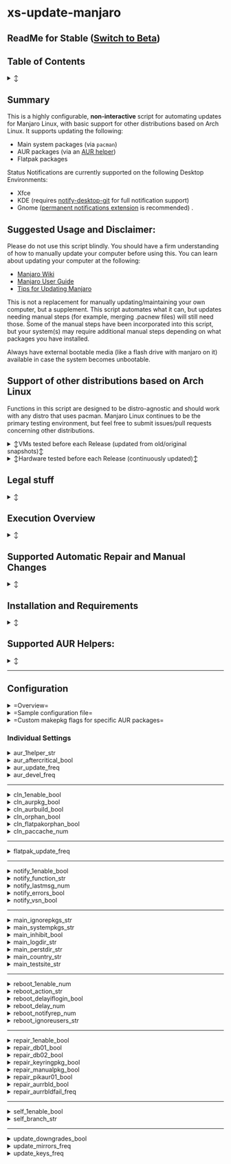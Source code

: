# xs-update-manjaro

 ## ReadMe for Stable ([Switch to Beta](https://github.com/lectrode/xs-update-manjaro))

## Table of Contents
<details>
 <summary>↕</summary>

* [Summary](#summary "")
* [Suggested usage / Disclaimer](#suggested-usage-and-disclaimer "")
* [Execution Overview](#execution-overview "")
* [Supported Automatic Repair / Manual Changes](#supported-automatic-repair-and-manual-changes "")
* [Installation/Requirements](#installation-and-requirements "")
* [Supported AUR Helpers](#supported-aur-helpers "")
* [Configuration](#configuration "")
  * [=Sample Configuration=](#sample-config "")
  * [=Custom `makepkg` flags=](#custom-flags "")
  * [aur_1helper_str](#aur_1helper_str "")
  * [aur_aftercritical_bool](#aur_aftercritical_bool "")
  * [aur_update_freq](#aur_update_freq "")
  * [aur_devel_freq](#aur_devel_freq "")
  * [cln_1enable_bool](#cln_1enable_bool "")
  * [cln_aurpkg_bool](#cln_aurpkg_bool "")
  * [cln_aurbuild_bool](#cln_aurbuild_bool "")
  * [cln_orphan_bool](#cln_orphan_bool "")
  * [cln_flatpakorphan_bool](#cln_flatpakorphan_bool "")
  * [cln_paccache_num](#cln_paccache_num "")
  * [flatpak_update_freq](#flatpak_update_freq "")
  * [notify_1enable_bool](#notify_1enable_bool "")
  * [notify_function_str](#notify_function_str "")
  * [notify_lastmsg_num](#notify_lastmsg_num "")
  * [notify_errors_bool](#notify_errors_bool "")
  * [notify_vsn_bool](#notify_vsn_bool "")
  * [main_ignorepkgs_str](#main_ignorepkgs_str "")
  * [main_systempkgs_str](#main_systempkgs_str "")
  * [main_inhibit_bool](#main_inhibit_bool "")
  * [main_logdir_str](#main_logdir_str "")
  * [main_perstdir_str](#main_perstdir_str "")
  * [main_country_str](#main_country_str "")
  * [main_testsite_str](#main_testsite_str "")
  * [reboot_1enable_num](#reboot_1enable_num "")
  * [reboot_action_str](#reboot_action_str "")
  * [reboot_delayiflogin_bool](#reboot_delayiflogin_bool "")
  * [reboot_delay_num](#reboot_delay_num "")
  * [reboot_notifyrep_num](#reboot_notifyrep_num "")
  * [reboot_ignoreusers_str](#reboot_ignoreusers_str "")
  * [repair_1enable_bool](#repair_1enable_bool "")
  * [repair_db01_bool](#repair_db01_bool "")
  * [repair_db02_bool](#repair_db02_bool "")
  * [repair_keyringpkg_bool](#repair_keyringpkg_bool "")
  * [repair_manualpkg_bool](#repair_manualpkg_bool "")
  * [repair_pikaur01_bool](#repair_pikaur01_bool "")
  * [repair_aurrbld_bool](#repair_aurrbld_bool "")
  * [repair_aurrbldfail_freq](#repair_aurrbldfail_freq "")
  * [self_1enable_bool](#self_1enable_bool "")
  * [self_branch_str](#self_branch_str "")
  * [update_downgrades_bool](#update_downgrades_bool "")
  * [update_mirrors_freq](#update_mirrors_freq "")
  * [update_keys_freq](#update_keys_freq "")
</details>

## Summary

This is a highly configurable, **non-interactive** script for automating updates for Manjaro Linux, with basic support for other distributions based on Arch Linux. It supports updating the following:
* Main system packages (via `pacman`)
* AUR packages (via an [AUR helper](#supported-aur-helpers ""))
* Flatpak packages

Status Notifications are currently supported on the following Desktop Environments:
* Xfce
* KDE (requires [notify-desktop-git](https://aur.archlinux.org/packages/notify-desktop-git) for full notification support)
* Gnome ([permanent notifications extension](https://extensions.gnome.org/extension/41/permanent-notifications/ "") is recommended)
.

## Suggested Usage and Disclaimer:
Please do not use this script blindly. You should have a firm understanding of how to manually update your computer before using this. 
You can learn about updating your computer at the following:
* [Manjaro Wiki](https://wiki.manjaro.org/index.php?title=Main_Page#Software_Management_.2F_Applications)
* [Manjaro User Guide](https://manjaro.org/support/userguide/)
* [Tips for Updating Manjaro](https://forum.manjaro.org/t/root-tip-update-manjaro-the-smart-way/30979)

This is not a replacement for manually updating/maintaining your own computer, but a supplement. This script automates what it can, but updates needing manual steps (for example, merging .pacnew files) will still need those.
Some of the manual steps have been incorporated into this script, but your system(s) may require additional manual steps depending on what packages you have installed.

Always have external bootable media (like a flash drive with manjaro on it) available in case the system becomes unbootable.

## Support of other distributions based on Arch Linux

Functions in this script are designed to be distro-agnostic and should work with any distro that uses pacman. Manjaro Linux continues to be the primary testing environment, but feel free to submit issues/pull requests concerning other distributions.

<details>
<summary>↕VMs tested before each Release (updated from old/original snapshots)↕</summary>

<table>
  <tr><td>Distro</td><td>Desktop</td><td>Arch</td><td>Snapshot Date/Version</td></tr>
  <tr><td><a href="https://manjaro.org/">Manjaro Linux</a></td><td><a href="https://manjaro.org/downloads/official/xfce">Xfce</a></td><td>x86_64</td><td><code>17.1.7</code> <code>18.0</code> <code>18.1.0</code> <code>2021/06/08</code></tr></tr>
  <tr><td><a href="https://manjaro.org/">Manjaro Linux</a></td><td><a href="https://manjaro.org/downloads/official/kde">KDE</a></td><td>x86_64</td><td><code>20.0-rc3</code> <code>2020/10/11</code></tr></tr>
  <tr><td><a href="https://manjaro.org/">Manjaro Linux</a></td><td><a href="https://manjaro.org/downloads/official/gnome">Gnome</a></td><td>x86_64</td><td><code>2021/03/21</code></tr></tr>
  <tr><td><a href="https://archlinux.org">Arch Linux</a></td><td>Xfce</td><td>x86_64</td><td><code>2022/02/04</code></tr></tr>
  <tr><td><a href="https://endeavouros.com">EndeavourOS</a></td><td>Xfce</td><td>x86_64</td><td><code>2021/08/30</code></tr></tr>
  <tr><td><a href="https://garudalinux.org">Garuda Linux</a></td><td>Xfce</td><td>x86_64</td><td><code>2021/08/09</code></tr></tr>
</table>
</details>

<details>
<summary>↕Hardware tested before each Release (continuously updated)↕</summary>

<table>
  <tr><td>Hardware</td><td>Distro</td><td>Desktop</td><td>Arch</td><td>Fresh install version/date</td></tr>
  <tr><td>AMD Ryzen 3500u (thinkpad laptop)</td><td><a href="https://manjaro.org/">Manjaro Linux</a></td><td><a href="https://manjaro.org/downloads/official/xfce">Xfce</a></td><td>x86_64</td><td><code>2021/11/26</code></tr></tr>
  <tr><td>Intel core i7-3770 + Nvidia gtx 970 (dell tower)</td><td><a href="https://manjaro.org/">Manjaro Linux</a></td><td><a href="https://manjaro.org/downloads/official/xfce">Xfce</a></td><td>x86_64</td><td><code>2018/10/28</code></tr></tr>
  <tr><td>Pinephone <a href="https://wiki.pine64.org/wiki/PinePhone_v1.2b">v1.2b</a></td><td><a href="https://manjaro.org/">Manjaro Linux</a></td><td><a href="https://manjaro.org/downloads/arm/pinephone/arm8-pinephone-phosh">Phosh</a></td><td>arm</td><td><code>beta 23</code></tr></tr>
</table>
</details>


## Legal stuff
<details>
<summary>↕</summary>

This is licensed under [Apache 2.0](https://opensource.org/licenses/Apache-2.0)
* TL/DR (as I understand it): You can modify, redistribute, or include in sold products as long as you include the license. You lose this right if you start throwing around litigation. No warranty or guarantee is included or implied. **Use at your own risk**.
<details>
<summary>= Expand for License details =</summary>

   Copyright 2016-2023 Steven Hoff (aka "lectrode")

   Licensed under the Apache License, Version 2.0 (the "License");
   you may not use this file except in compliance with the License.
   You may obtain a copy of the License at

     http://www.apache.org/licenses/LICENSE-2.0

   Unless required by applicable law or agreed to in writing, software
   distributed under the License is distributed on an "AS IS" BASIS,
   WITHOUT WARRANTIES OR CONDITIONS OF ANY KIND, either express or implied.
   See the License for the specific language governing permissions and
   limitations under the License.

</details>

</details>

## Execution Overview
<details>
<summary>↕</summary>

Overview of what the script does from start to finish. Some steps may be slightly out of order for readability.

### Initialization
<details>
 <summary>↕</summary>

* Define main functions
* Load Config
* Determine notification function (*config: [enable](#notify_1enable_bool ""), [manual selection](#notify_function_str "")*)
* Initialize logging (*config: [location](#main_logdir_str "")*)
* Load Persistent data (*config: [location](#main_perstdir_str "")*)
* Export Config and Persistent data files
* Perform checks:
  * Ensure only 1 instance is running
  * Wait up to 5 minutes for network connection
  * Check for script updates (*config: [enable](#self_1enable_bool ""), [branch](#self_branch_str "")*)
  * Wait up to 5 minutes for any already running instances of pacman/pikaur/apacman
  * Check for and remove db.lck
* Start background notification process
* Package cache cleanup (see [Cleanup Tasks](#cleanup-tasks "") for details)
</details>

### Update Official Repos
<details>
 <summary>↕</summary>

* Update mirrorlist (*config: [frequency](#update_mirrors_freq "")*)
  * `pacman-mirrors [--geoip || -c `[`$main_country_str`](#main_country_str "")`]`
  * Upon failure, falls back to `pacman-mirrors -g`

* Update package signature keys (*config: [frequency](#update_keys_freq "")*)
  * `pacman-key --refresh-keys`

* Pre-update system checks
  * Check if too old (does not support installs with `xproto`<=7.0.31-1)
  * Partial [cache cleanup](#cleanup-tasks "")
  * Check Free space

* Update repo databases
  * `pacman -Syy`
    * Repair upon detection of "error: GPGME error: No data" (*config: [enable](#repair_db02_bool "")*): 
      * delete package database files (normally stored in `/var/lib/pacman/sync`)
      * re-attempt `pacman -Syy`

* Download package updates
  * `pacman -Su[`[`u`](#update_downgrades_bool "")`]w --needed --noconfirm [--ignore `[`$main_ignorepkgs_str`](#main_ignorepkgs_str "")`]`
    * Upon dependency resolution issues, this will be re-attempted, but with 'd' and 'dd' parameters to skip dependency checks
    * This ensures that as many packages are downloaded as possible before making any major changes

* Update keyring packages
  * manual update if packages are older than 1.5 years (*config: [enable](#repair_keyringpkg_bool "")*)

* Apply manual package changes (*config: [enable](#repair_manualpkg_bool "")*)(see [this section](#supported-automatic-repair-and-manual-changes "") for details)
  * If `pacman`<5.2, switch to `pacman-static`
  * Required removal and/or replacement of known conflicting packages

* Update System packages
  * Installed repo packages that end with "-keyring"
  * Installed repo packages that end with "-system"
  * Packages specified in [`$main_systempkgs_str`](#main_systempkgs_str "")

* Check for package database errors (*config: [enable](#repair_db01_bool "")*)
  * For every package with errors:
    * create missing `files`/`desc`
    * reinstall with `pacman -S --noconfirm --overwrite=* packagename`

* Update packages from Official Repos
  * `pacman -Syyu[`[`u`](#update_downgrades_bool "")`] --needed --noconfirm [--ignore `[`$main_ignorepkgs_str`](#main_ignorepkgs_str "")`]`
  * If this fails, AUR updates are skipped

</details>

### Update AUR packages
<details>
 <summary>↕</summary>

* AUR updates are skipped after critical system package updates if [aur_aftercritical_bool](#aur_aftercritical_bool "") is false

* Determine available AUR helpers (*config: [frequency](#aur_update_freq ""), [manual selection](#aur_1helper_str "")*)
  * Check if pikaur is functional (*config: [enable](#repair_pikaur01_bool "")*)

* If AUR helper available/enabled, detect and rebuild AUR packages that need it (*config: [enable](#repair_aurrbld_bool "")*)
  * If packages are still detected as needing a rebuild afterward, these packages are excluded from future attempts (*config: [number of days to exclude](#repair_aurrbldfail_freq "")*)

* If selected, update AUR packages with `pikaur`
  * Update AUR packages with [custom flags](#custom-makepkg-flags-for-specific-aur-packages "") specified
  * Update remaining AUR packages
    * `pikaur -Sau[`[`u`](#update_downgrades_bool "")`] [`[`--devel`](#aur_devel_freq "")`] --needed --noconfirm --noprogressbar [--ignore `[`$main_ignorepkgs_str`](#main_ignorepkgs_str "")`]`

* If selected, update AUR packages with `apacman`
  * `apacman -Su[`[`u`](#update_downgrades_bool "")`] --auronly --needed --noconfirm [--ignore `[`$main_ignorepkgs_str`](#main_ignorepkgs_str "")`]`

</details>

### Cleanup Tasks
<details>
 <summary>↕</summary>

* All cleanup operations (*config: [enable](#cln_1enable_bool "")*)

  * Remove orphan packages (*config: [enable](#cln_orphan_bool "")*)
    * `pacman -Rnsc $(pacman -Qtdq) --noconfirm`

  * Package cache cleanup
    * Clean AUR package cache (*config: [enable](#cln_aurpkg_bool "")*)
      * `rm -rf /var/cache/apacman/pkg/*`
      * `rm -rf /var/cache/pikaur/pkg/*`
    * Clean AUR build cache (*config: [enable](#cln_aurbuild_bool "")*)
      * `rm -rf /var/cache/pikaur/aur_repos/*`
      * `rm -rf /var/cache/pikaur/build/*`
    * Clean pacman package cache
      * `paccache -rfqk`[`$cln_paccache_num`](#cln_paccache_num "")

</details>

### Update Flatpak
<details>
 <summary>↕</summary>

* Update `flatpak` packages (*config: [frequency](#flatpak_update_freq "")*)
  * `flatpak update -y`
* Remove `flatpak` orphan packages (*config: [enable](#cln_flatpakorphan_bool "")*)
  * `flatpak uninstall --unused -y`
</details>

### Final Actions
<details>
 <summary>↕</summary>

* Stop background notification process
* Determine final message
* Perform System Power Action (i.e. reboot) if required (*config: [enable](#reboot_1enable_num "")*)
  * Delay system power action if users are logged in (*config: [enable](#reboot_delayiflogin_bool ""), [ignore these users](#reboot_ignoreusers_str "")*)
    * Countdown to system power action (*config: [duration](#reboot_delay_num ""), [notification frequency](#reboot_notifyrep_num "")*)
  * `sync; [reboot|halt|poweroff] || systemctl --force [reboot|halt|poweroff] || systemctl --force --force [reboot|halt|poweroff]` (*config: [action](#reboot_action_str "")*)
* Final message if system power action not performed (*config: [duration](#notify_lastmsg_num "")*)
* Stop auto-update service and quit
</details>

----

</details>

## Supported Automatic Repair and Manual Changes
<details>
<summary>↕</summary>

 
Note: All current and future automatic repair and manual package changes can be [disabled in one setting](#repair_1enable_bool "")

### Automatic Repair
This script supports detecting and repairing the following potential issues:
* Package database errors [error 1](#repair_db01_bool "") | [error 2](#repair_db02_bool "")
* [Obsolete keyring packages](#repair_keyringpkg_bool "")
* [Non-functioning Pikaur](#repair_pikaur01_bool "")
* [AUR packages requiring rebuild after dependency update](#repair_aurrbld_bool "")


### Manual Package Changes
Every once in a while, updating Manjaro requires manual package changes to allow updates to succeed. This script [supports](#repair_manualpkg_bool "") automatically performing the following:
* Setup and use `pacman-static` if `pacman`<5.2
* Package removal and/or replacement:
<table>
  <tr><td><code>galculator-gtk2</code></td><td><=2.1.4-5</td><td>2021/11/13: replaced with <code>galculator</code></td></tr>
  <tr><td><code>manjaro-gdm-theme</code></td><td><=20210528-1</td><td>2022/04/23: removed from repos</td></tr>
  <tr><td><code>manjaro-kde-settings-19.0</code>,<code>breath2-icon-themes</code>,<code>plasma5-themes-breath2</code></td><td><=20200426-1</td><td>2021/11: replaced with <code>plasma5-themes-breath</code>,<code>manjaro-kde-settings</code></td></tr>
  <tr><td><code>[lib32-]jack</code></td><td><=0.125.0-10</td><td>2021/07/26: replaced with <code>lib32-/jack2</code></td></tr>
  <tr><td><code>[lib32-]libcanberra-gstreamer</code></td><td><=0.30+2+gc0620e4-3</td><td>2021/06: merged into <code>lib32-/libcanberra-pulse</code></td></tr>
  <tr><td><code>python2-dbus</code></td><td><=1.2.16-3</td><td>2021/03: removed from <code>dbus-python</code></td></tr>
  <tr><td><code>knetattach</code></td><td><=5.20.5-1</td><td>2021/01/09: merged into <code>plasma-desktop</code></td></tr>
  <tr><td><code>gksu-polkit</code></td><td><=0.0.3-2</td><td>2020/10: replaced with <code>zensu</code></td></tr>
  <tr><td><code>pyqt5-common</code></td><td><=5.13.2-1</td><td>2019/12: removed from repos</td></tr>
  <tr><td><code>ilmbase</code></td><td><=2.3.0-1</td><td>2019/10: merged into <code>openexr</code></td></tr>
  <tr><td><code>colord</code></td><td><=1.4.4-1</td><td>2019/??: conflicts with <code>libcolord</code></td></tr>
  <tr><td><code>[lib32-]gtk3-classic</code></td><td><=3.24.24-1</td><td>Xfce 18.0.4: replaced with <code>gtk3</code></td></tr>
  <tr><td><code>engrampa-thunar-plugin</code></td><td><=1.0-2</td><td>Xfce 17.1.10: removed from repos</td></tr>
</table>

* Mark packages as explicitely installed:

<table>
  <tr><td><code>adapta-black-breath-theme</code><br />
          <code>adapta-black-maia-theme</code><br />
          <code>adapta-breath-theme</code><br />
          <code>adapta-gtk-theme</code><br />
          <code>adapta-maia-theme</code><br />
          <code>arc-themes-maia</code><br />
          <code>arc-themes-breath</code><br />
          <code>matcha-gtk-theme</code></td><td>mistakenly marked as orphans after <code>kvantum-manjaro</code>>0.13.5-1</td></tr>
</table>

----

</details>

## Installation and Requirements
<details>
<summary>↕</summary>

### Dependencies:

Required:
 * `coreutils`, `pacman`, `grep`, `iputils`

Optional:
<table>
  <tr><td><code>pacman-contrib</code></td><td>for package cache cleanup support (if packaged separately, i.e. Arch Linux)</td></tr>
  <tr><td><code>pacman-mirrors</code></td><td>for mirror update support</td></tr>
  <tr><td><a href="#supported-aur-helpers">AUR Helper</a></td><td>for AUR package support</td></tr>
  <tr><td><code>flatpak</code></td><td>for flatpak package support</td></tr>
  <tr><td>notification daemon</td><td>usually a part of the desktop environment; for notification support</td></tr>
  <tr><td><code>lsof</code></td><td>for more thorough detection of reboot needed on login</td></tr>
  <tr><td><a href="https://aur.archlinux.org/packages/notify-desktop-git"><code>notify-desktop</code></a></td><td>required for KDE notifications, optional alternative for Xfce, Gnome</td></tr>
  <tr><td><code>wget</code></td><td>if available, will use instead of <code>curl</code></td></tr>
</table>

### Installation

1) Move script files to these locations:
````
ElectrodeXS.png         -> /usr/share/pixmaps/
auto-update.sh          -> /usr/share/xs/
xs-autoupdate.service   -> /etc/systemd/system/
xs-updatehelper.desktop -> /etc/xdg/autostart/
````

2) Make sure `auto-update.sh` is allowed to execute as a program

3) Enable running the auto-update script at startup (optional):
  * `sudo systemctl enable xs-autoupdate`

4) You can manually run the script with the following:
  * `sudo systemctl start xs-autoupdate` (run silently as service)
  * `sudo /usr/share/xs/auto-update.sh` (watch logs)
  * `sudo /usr/share/xs/auto-update.sh nofork` (watch logs, do not fork to background)

----

</details>




## Supported AUR Helpers:
<details>
<summary>↕</summary>

If you want the script to automatically update packages from the AUR, it will need one of the following:

<details>
<summary>pikaur (recommended)</summary>

You can install [`pikaur`](https://github.com/actionless/pikaur) with another AUR helper, or install it directly with the following:
```
sudo pacman -S --needed base-devel git
git clone https://aur.archlinux.org/pikaur.git
cd pikaur
makepkg -fsri
```

Features:
* Actively developed/maintained
* Supports latest PKGBUILD format and AUR features
* Introduces the ability to pass [specific makepkg flags](#custom-makepkg-flags-for-specific-aur-packages "") to packages
* Supports [skipping devel packages](#aur_devel_freq "")

Drawbacks:
* Does not support automatically importing PGP keys
 * (workaround: pass `--skippgpcheck` [custom flag](#custom-flags "") to packages that need it)
</details>

<details>
<summary>apacman (deprecated)</summary>

You can install [`apacman`](https://github.com/oshazard/apacman) (deprecated) with the following:
````
git clone https://aur.archlinux.org/apacman.git
pushd apacman
makepkg -si --noconfirm
popd
rm -rf apacman
#Replace old apacman with my fork with some fixes (not currently maintained)
sudo wget "https://raw.githubusercontent.com/lectrode/apacman/master/apacman" -O "/usr/bin/apacman"
sudo chmod +x "/usr/bin/apacman"
````
Features:
* Automatically imports PGP keys for packages

Drawbacks:
* No longer maintained upstream
* Does not support newer AUR packages
* Cannot pass custom makepkg flags
* Support will be removed in future version of script
</details>
</details>

----

## Configuration
<details>
 <summary>=Overview=</summary>

* By default settings are located at `/etc/xs/auto-update.conf`
* Settings file is (re)generated on every run
* Older settings will be converted to preserve preferences
* True and False are 1 and 0 respectively

* Settings location can be changed by exporting `xs_autoupdate_conf` environment variable
   * This needs absolute path and filename
   * Warning: whichever file is specified will be overwritten whenever the script runs
</details>

<details>
<summary><a name="sample-config"></a>=Sample configuration file=</summary>

* NOTE: Blank line at end may be required for last line to be parsed
````
aur_1helper_str=auto
aur_aftercritical_bool=0
aur_update_freq=3
aur_devel_freq=6
cln_1enable_bool=1
cln_aurbuild_bool=0
cln_aurpkg_bool=1
cln_flatpakorphan_bool=1
cln_orphan_bool=1
cln_paccache_num=1
flatpak_update_freq=3
main_country_str=Global,United_States
main_ignorepkgs_str=
main_logdir_str=/var/log/xs
main_perstdir_str=
main_systempkgs_str=
main_testsite_str=www.google.com
notify_1enable_bool=1
notify_errors_bool=1
notify_function_str=auto
notify_lastmsg_num=20
notify_vsn_bool=0
reboot_1enable_num=1
reboot_action_str=reboot
reboot_delayiflogin_bool=1
reboot_delay_num=120
reboot_ignoreusers_str=nobody lightdm sddm gdm
reboot_notifyrep_num=10
repair_db01_bool=1
repair_db02_bool=1
repair_manualpkg_bool=1
repair_pikaur01_bool=1
repair_aurrbld_bool=1
repair_aurrbldfail_freq=32
self_1enable_bool=1
self_branch_str=stable
update_downgrades_bool=1
update_keys_freq=30
update_mirrors_freq=1
zflag:dropbox,tor-browser=--skippgpcheck

````

</details>

<details>
<summary><a name="custom-flags"></a>=Custom makepkg flags for specific AUR packages=</summary>

* Requires pikaur
* You can add as many entries as you need
* All packages listed in one line will be updated at the same time
* Format: `zflag:package1,package2=--flag1,--flag2,--flag3`

</details>

### Individual Settings

<details>
 <summary><a name="aur_1helper_str"></a>aur_1helper_str</summary>

* Default: `auto`
* Specifies which AUR helper to use to update AUR packages
* Current valid values are: `auto`,`none`,`all`,`pikaur`,`apacman`
* `auto` will use an available AUR helper with the following preference: pikaur > apacman
* `all` will run every supported AUR helper found in this order: pikaur, apacman
* `none` will not use any AUR helper
</details>

<details>
 <summary><a name="aur_aftercritical_bool"></a>aur_aftercritical_bool</summary>

* Default: `0` (False)
* If set to false, script will skip AUR package updates after critical main system packages have been updated
* If set to true, script will proceed to update AUR packages, regardless of critical main package updates
</details>

<details>
<summary><a name="aur_update_freq"></a>aur_update_freq</summary>

* Default: `3`
* Every X days, update AUR packages (-1 disables all AUR updates, including devel)
</details>

<details>
<summary><a name="aur_devel_freq"></a>aur_devel_freq</summary>

* Default: `6`
* Every X days, update "devel" AUR packages (any package that ends in -git, -svn, etc) (-1 to disable)
* This setting only applies if AUR packages are updated with `pikaur`
</details>

----

<details>
<summary><a name="cln_1enable_bool"></a>cln_1enable_bool</summary>

* Default: `1` (True)
* If set to false, disables all cleanup steps
</details>

<details>
<summary><a name="cln_aurpkg_bool"></a>cln_aurpkg_bool</summary>

* Default: `1` (True)
* If this is True, all packages built from the AUR will be deleted when finished
</details>

<details>
<summary><a name="cln_aurbuild_bool"></a>cln_aurbuild_bool</summary>

* Default: `1` (True)
* If this is True, all AUR package build folders will be deleted when finished
</details>

<details>
<summary><a name="cln_orphan_bool"></a>cln_orphan_bool</summary>

* Default: `1` (True)
* If this is True, obsolete dependencies from main repos will be uninstalled
</details>

<details>
<summary><a name="cln_flatpakorphan_bool"></a>cln_flatpakorphan_bool</summary>

* Default: `1` (True)
* If this is True, obsolete flatpak dependencies will be uninstalled
</details>

<details>
<summary><a name="cln_paccache_num"></a>cln_paccache_num</summary>

* Default: `0`
* Specifies the number of official built packages to keep in cache
* If set to "-1" all official packages will be kept (cache is usually `/var/cache/pacman/pkg`)
</details>

----

<details>
<summary><a name="flatpak_update_freq"></a>flatpak_update_freq</summary>

 * Default: `3`
 * Every X days, check for Flatpak package updates (-1 to disable)
</details>

----

<details>
<summary><a name="notify_1enable_bool"></a>notify_1enable_bool</summary>

* Default: `1` (True)
* If true, enables status notifications to active users
</details>

<details>
<summary><a name="notify_function_str"></a>notify_function_str</summary>

* Default: `auto`
* Specifies which notification method to use
* Current valid values are: `auto`,`gdbus`,`desk`,`send`
  * `auto`: will automatically select the best method
  * `gdbus`: uses `gdbus` to create notifications (works on Xfce, Gnome)
  * `desk`: uses `notify-desktop` to create notifications (works on Xfce, KDE, and Gnome)
  * `send`: uses `notify-send` to create notifications (partial Xfce and KDE support - does not support replacing/dismissing existing notifications, which may result in notification spam)
* Note: if `desk` is specified (or if `auto` is specified and KDE is detected), and an AUR helper is configured, script will attempt to install [`notify-desktop-git`](https://aur.archlinux.org/packages/notify-desktop-git "") to provide this functionality
</details>

<details>
<summary><a name="notify_lastmsg_num"></a>notify_lastmsg_num</summary>

* Default: `20`
* Specifies how long (in seconds) the "System update finished" notification is visible before it expires.
* The "Kernel and/or drivers were updated" message does not expire, regardless of this setting
</details>

<details>
<summary><a name="notify_errors_bool"></a>notify_errors_bool</summary>

* Default: `1` (True)
* If true, script will state which tasks failed in the "System update finished" notification
</details>

<details>
<summary><a name="notify_vsn_bool"></a>notify_vsn_bool</summary>

* Default: `0` (False)
* If true, the version number of the script will be included in notifications
</details>

----

<details>
<summary><a name="main_ignorepkgs_str"></a>main_ignorepkgs_str</summary>

* Default: (blank)
* Packages to ignore, separated by spaces (these are in addition to those stored in pacman.conf)
</details>

<details>
<summary><a name="main_systempkgs_str"></a>main_systempkgs_str</summary>

* Default: (blank)
* Packages to update before any other packages (i.e. `archlinux-keyring`), separated by spaces
</details>

<details>
<summary><a name="main_inhibit_bool"></a>main_inhibit_bool</summary>

* Default: `1` (True)
* If true, script will inhibit accidental restart/shutdown/hibernate/suspend while the script is updating the system
* This can be manually overridden with one of the following methods:
  * WARNING: interupting a system update can result in a non-functoinal system! Use with caution!
  * Execute with elevated permissions, i.e. `sudo reboot`, or `sudo systemctl suspend`
  * Stop the script with `sudo pkill auto-update`
* NOTE: On KDE, while inhibited, selecting shutdown or restart results in a black screen (use different TTY to get back in)
</details>

<details>
<summary><a name="main_logdir_str"></a>main_logdir_str</summary>

* Default: `/var/log/xs`
* Defines the directory where the log will be output
</details>

<details>
<summary><a name="main_perstdir_str"></a>main_perstdir_str</summary>

* Default: (blank)
* Defines the directory where persistent timestamps are stored. If blank, uses main_logdir_str
</details>

<details>
<summary><a name="main_country_str"></a>main_country_str</summary>

* Default: (blank)
* If blank, `pacman-mirrors --geoip` is used
* Countries separated by commas from which to pull updates
* See output of `pacman-mirrors -l` for supported values
</details>

<details>
<summary><a name="main_testsite_str"></a>main_testsite_str</summary>

* Default: `www.google.com`
* Script checks if there is internet access by attempting to ping this address
* Can also be an IP address
</details>

----

<details>
<summary><a name="reboot_1enable_num"></a>reboot_1enable_num</summary>

 * Determines when script should perform "System Power Action" (see `reboot_action_str` below)
 * Default: `1`
 * -1: Disable in all cases
 *  0: Only if rebooting manually may not be possible (system may be in critical state after critical package update)
 *  1: Only after critical system packages have been updated
 *  2: Always reboot, regardless of any updates
</details>

<details>
<summary><a name="reboot_action_str"></a>reboot_action_str</summary>

 * This is the System Power Action the script should take when required
 * Default: `reboot`
 * `reboot`: System will be restarted
 * `halt`: System will be halted (shutdown, with hardware left running)
 * `poweroff`: System will be powered off (shutdown, with hardware powered off)
</details>

<details>
<summary><a name="reboot_delayiflogin_bool"></a>reboot_delayiflogin_bool</summary>

 * Default: `1` (True)
 * If true, the reboot will be delayed *only if* a user is logged in. If false, there will always be a delay
</details>

<details>
<summary><a name="reboot_delay_num"></a>reboot_delay_num</summary>

 * Default: `120`
 * Delay in seconds to wait before rebooting the computer
</details>

<details>
<summary><a name="reboot_notifyrep_num"></a>reboot_notifyrep_num</summary>

 * Default: `10`
 * Reboot notification is updated every X seconds
 * Works best if reboot_delay_num is evenly divisible by this
</details>

<details>
<summary><a name="reboot_ignoreusers_str"></a>reboot_ignoreusers_str</summary>

 * Default: `nobody lightdm sddm gdm`
 * List of users separated by spaces
 * These users will not trigger the reboot delay even if they are logged on
</details>

----

<details>
<summary><a name="repair_1enable_bool"></a>repair_1enable_bool</summary>

 * Default: `1` (True)
 * Enables/Disables all repair steps
 * NOTE: If either this, or the individual repair option is disabled, that repair will be ignored

</details>

<details>
<summary><a name="repair_db01_bool"></a>repair_db01_bool</summary>

 * Default: `1` (True)
 * If true, the script will detect and attempt to repair missing "desc"/"files" files in package database
 * NOTE: It repairs this by creating the missing files and re-installing the package(s) with `overwrite=*` specified

</details>

<details>
<summary><a name="repair_db02_bool"></a>repair_db02_bool</summary>

 * Default: `1` (True)
 * If true, the script will detect and attempt to redownload corrupt package database files
 * NOTE: It repairs this by removing existing package database files, then running 'pacman -Syy'

</details>

<details>
<summary><a name="repair_keyringpkg_bool"></a>repair_keyringpkg_bool</summary>

 * Default: `1` (True)
 * If true, the script will detect and attempt to repair outdated keyring packages

</details>

<details>
<summary><a name="repair_manualpkg_bool"></a>repair_manualpkg_bool</summary>

 * Default: `1` (True)
 * If true, script will check for and perform critical package changes required for continued updates
 * See [Automatic Repair](#supported-automatic-repair-and-manual-changes "") for specific package changes the script supports
</details>

<details>
<summary><a name="repair_pikaur01_bool"></a>repair_pikaur01_bool</summary>

 * Default: `1` (True)
 * If true, the script will attempt to re-install pikaur if it is not functioning
 * NOTE: Specifically needed if python is updated
</details>

<details>
<summary><a name="repair_aurrbld_bool"></a>repair_aurrbld_bool</summary>

 * Default: `1` (True)
 * If true, the script will attempt to rebuild AUR python packages after python update
 * Depends on external tool: rebuild-detector (available in official repos)
</details>

<details>
<summary><a name="repair_aurrbldfail_freq"></a>repair_aurrbldfail_freq</summary>

 * Default: `32` (True)
 * After the script finishes attempting to rebuild packages that need it, any packages that still need to be rebuilt are excluded from future runs for this number of days
</details>

----

<details>
<summary><a name="self_1enable_bool"></a>self_1enable_bool</summary>

* Default: `1` (True)
* If true, script checks for updates for itself ("self-updates")
</details>

<details>
<summary><a name="self_branch_str"></a>self_branch_str</summary>

* Default: `stable`
* Script update branch (requires `self_1enable_bool` be True)
* Current valid values are: `stable`, `beta`
</details>

----

<details>
<summary><a name="update_downgrades_bool"></a>update_downgrades_bool</summary>

* Default: `1` (True)
* If true, allows pacman to downgrade packages if remote packages are a lesser version than installed
</details>

<details>
<summary><a name="update_mirrors_freq"></a>update_mirrors_freq</summary>

* Default: `0`
* Every X days, refreshes mirror list before checking for package updates (-1 to disable)
</details>

<details>
<summary><a name="update_keys_freq"></a>update_keys_freq</summary>

* Default: `30`
* Every X days, runs `pacman-key --refresh-keys` before checking for package updates (-1 to disable)
</details>



<br />
<br />
<br />
<br />
<br />
<br />
<br />
<br />
<br />
<br />
<br />
<br />
<br />
<br />
<br />
<br />
<br />
<br />
<br />
<br />
<br />
<br />
<br />
<br />
<br />
<br />
<br />
<br />
<br />
<br />
<br />
<br />
<br />
<br />
<br />
<br />
<br />
<br />
<br />
<br />
<br />
<br />
<br />
<br />
<br />
<br />
<br />
<br />
<br />
<br />
<br />
<br />
<br />
<br />
<br />




